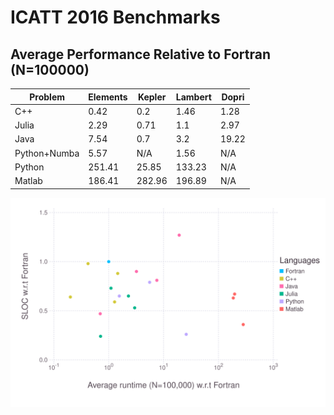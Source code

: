 # ICATT 2016 Benchmarks

## Average Performance Relative to Fortran (N=100000)

| Problem      | Elements | Kepler | Lambert | Dopri |
| --           | --       | --     | --      | --    |
| C++          | 0.42     | 0.2    | 1.46    | 1.28  |
| Julia        | 2.29     | 0.71   | 1.1     | 2.97  |
| Java         | 7.54     | 0.7    | 3.2     | 19.22 |
| Python+Numba | 5.57     | N/A    | 1.56    | N/A   |
| Python       | 251.41   | 25.85  | 133.23  | N/A   |
| Matlab       | 186.41   | 282.96 | 196.89  | N/A   |

![Time vs. SLOC](avg_vs_sloc.svg)
